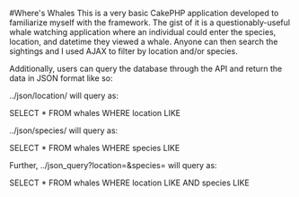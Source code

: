 #Where's Whales
This is a very basic CakePHP application developed to familiarize myself with the framework. The gist of it is a questionably-useful whale watching application where an individual could enter the species, location, and datetime they viewed a whale. Anyone can then search the sightings and I used AJAX to filter by location and/or species. 

Additionally, users can query the database through the API and return the data in JSON format like so:

../json/location/<location> will query as:

SELECT * FROM whales
WHERE location LIKE <location>

../json/species/<species> will query as:

SELECT * FROM whales
WHERE species LIKE <species>

Further,
../json_query?location=<location>&species=<species> will query as:

SELECT * FROM whales
WHERE location LIKE <location> AND species LIKE <species>
